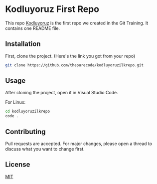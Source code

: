# Kodluyoruz First Repo

This repo [Kodluyoruz](https://www.kodluyoruz.org) is the first repo we created in the Git Training. It contains one README file.

## Installation

First, clone the project. (Here's the link you got from your repo)

```bash
git clone https://github.com/thepurecode/kodluyoruzilkrepo.git
```

## Usage

After cloning the project, open it in Visual Studio Code.

For Linux:

```bash
cd kodluyoruzilkrepo
code .
```

## Contributing

Pull requests are accepted. For major changes, please open a thread to discuss what you want to change first.

## License

[MIT](https://choosealicense.com/licenses/mit/)
